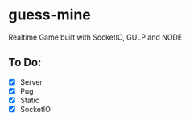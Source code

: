 # guess-mine

Realtime Game built with SocketIO, GULP and NODE

## To Do:

- [x] Server
- [x] Pug
- [x] Static
- [x] SocketIO

